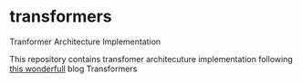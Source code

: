 # transformers
Tranformer Architecture Implementation
 

This repository contains transfomer architecuture implementation following [this wonderfull](http://peterbloem.nl/blog/transformers) blog Transformers 